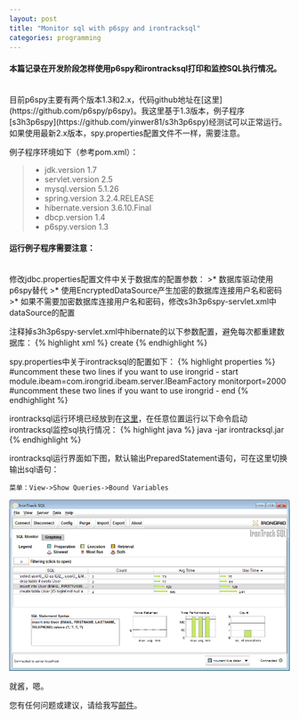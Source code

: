 ```yaml
---
layout: post
title: "Monitor sql with p6spy and irontracksql"
categories: programming
---
```

#### 本篇记录在开发阶段怎样使用p6spy和irontracksql打印和监控SQL执行情况。
<br />
目前p6spy主要有两个版本1.3和2.x，代码github地址在[这里](https://github.com/p6spy/p6spy)。我这里基于1.3版本，例子程序[s3h3p6spy](https://github.com/yinwer81/s3h3p6spy)经测试可以正常运行。如果使用最新2.x版本，spy.properties配置文件不一样，需要注意。

例子程序环境如下（参考pom.xml）：
>* jdk.version 1.7
>* servlet.version 2.5
>* mysql.version 5.1.26
>* spring.version 3.2.4.RELEASE
>* hibernate.version 3.6.10.Final
>* dbcp.version 1.4
>* p6spy.version 1.3

#### 运行例子程序需要注意：
<br />
修改jdbc.properties配置文件中关于数据库的配置参数：
>* 数据库驱动使用p6spy替代
>* 使用EncryptedDataSource产生加密的数据库连接用户名和密码
>* 如果不需要加密数据库连接用户名和密码，修改s3h3p6spy-servlet.xml中dataSource的配置

注释掉s3h3p6spy-servlet.xml中hibernate的以下参数配置，避免每次都重建数据库：
{% highlight xml %}
<prop key="hibernate.hbm2ddl.auto">create</prop>
{% endhighlight %}

spy.properties中关于irontracksql的配置如下：
{% highlight properties %}
#uncomment these two lines if you want to use irongrid - start
module.ibeam=com.irongrid.ibeam.server.IBeamFactory
monitorport=2000
#uncomment these two lines if you want to use irongrid - end
{% endhighlight %}

irontracksql运行环境已经放到在[这里](https://github.com/yinwer81/s3h3p6spy)，在任意位置运行以下命令启动irontracksql监控sql执行情况：
{% highlight java %}
java -jar irontracksql.jar
{% endhighlight %}

irontracksql运行界面如下图，默认输出PreparedStatement语句，可在这里切换输出sql语句：

    菜单：View->Show Queries->Bound Variables

![示例](/images/IronTrackSQL.png)

就酱，嗯。

您有任何问题或建议，请给我写[邮件](mailto:yinwer81@gmail.com)。
